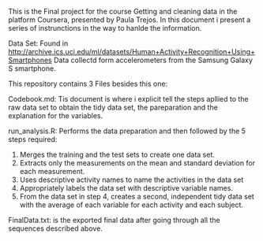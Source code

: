 This is the Final project for the course Getting and cleaning data in the platform Coursera, presented by Paula Trejos. In this document i present a series of instrunctions in the way to hanlde the information. 

Data Set: Found in 
http://archive.ics.uci.edu/ml/datasets/Human+Activity+Recognition+Using+Smartphones Data collectd form accelerometers from the Samsung Galaxy S smartphone.

This repository contains 3 Files besides this one:

Codebook.md: Tis document is where i explicit tell the steps apllied to the raw data set to obtain the tidy data set, the pareparation and the explanation for the variables.

run_analysis.R: Performs the data preparation and then followed by the 5 steps required:

  1. Merges the training and the test sets to create one data set.
  2. Extracts only the measurements on the mean and standard deviation for each measurement.
  3. Uses descriptive activity names to name the activities in the data set
  4. Appropriately labels the data set with descriptive variable names.
  5. From the data set in step 4, creates a second, independent tidy data set with the average of each variable for each activity and each subject.
  
FinalData.txt: is the exported final data after going through all the sequences described above.
